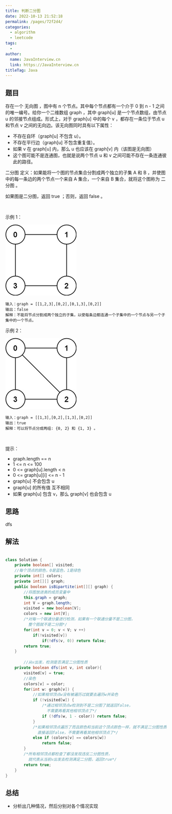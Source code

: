 ```yaml
---
title: 判断二分图
date: 2022-10-13 21:52:18
permalink: /pages/72f2d4/
categories:
  - algorithm
  - leetcode
tags:
  - 
author: 
  name: JavaInterview.cn
  link: https://JavaInterview.cn
titleTag: Java
---
```


## 题目

存在一个 无向图 ，图中有 n 个节点。其中每个节点都有一个介于 0 到 n - 1 之间的唯一编号。给你一个二维数组 graph ，其中 graph[u] 是一个节点数组，由节点 u 的邻接节点组成。形式上，对于 graph[u] 中的每个 v ，都存在一条位于节点 u 和节点 v 之间的无向边。该无向图同时具有以下属性：

- 不存在自环（graph[u] 不包含 u）。
- 不存在平行边（graph[u] 不包含重复值）。
- 如果 v 在 graph[u] 内，那么 u 也应该在 graph[v] 内（该图是无向图）
- 这个图可能不是连通图，也就是说两个节点 u 和 v 之间可能不存在一条连通彼此的路径。

二分图 定义：如果能将一个图的节点集合分割成两个独立的子集 A 和 B ，并使图中的每一条边的两个节点一个来自 A 集合，一个来自 B 集合，就将这个图称为 二分图 。

如果图是二分图，返回 true ；否则，返回 false 。

 

示例 1：

![](/media/pictures/leetcode/bi1.jpeg)

    输入：graph = [[1,2,3],[0,2],[0,1,3],[0,2]]
    输出：false
    解释：不能将节点分割成两个独立的子集，以使每条边都连通一个子集中的一个节点与另一个子集中的一个节点。
示例 2：

![](/media/pictures/leetcode/bi2.jpeg)

    输入：graph = [[1,3],[0,2],[1,3],[0,2]]
    输出：true
    解释：可以将节点分成两组: {0, 2} 和 {1, 3} 。
 

提示：

- graph.length == n
- 1 <= n <= 100
- 0 <= graph[u].length < n
- 0 <= graph[u][i] <= n - 1
- graph[u] 不会包含 u
- graph[u] 的所有值 互不相同
- 如果 graph[u] 包含 v，那么 graph[v] 也会包含 u


## 思路

dfs

## 解法
```java

class Solution {
    private boolean[] visited;
    //每个顶点的颜色，0是蓝色，1是绿色
    private int[] colors;
    private int[][] graph;
    public boolean isBipartite(int[][] graph) {
        //将图放进类的成员变量中
        this.graph = graph;
        int V = graph.length;
        visited = new boolean[V];
        colors = new int[V];
        /*对每一个联通分量进行检测，如果有一个联通分量不是二分图，
          整个图就不是二分图*/
        for(int v = 0; v < V; v ++)
            if(!visited[v])
                if(!dfs(v, 0)) return false;
        return true;
    }

        //从v出发，检测是否满足二分图性质
    private boolean dfs(int v, int color){
        visited[v] = true;
        //染色
        colors[v] = color;
        for(int w: graph[v]) {
            //如果相邻顶点w没有被遍历过就要去遍历w并染色
            if (!visited[w]) {
                /*通过相邻顶点w检测到不是二分图了就返回false，
                  不需要再看其他相邻顶点了*/
                if (!dfs(w, 1 - color)) return false;
            }
            /*如果相邻顶点遍历了而且颜色和当前这个顶点颜色一样，就不满足二分图性质
              直接返回false，不需要再看其他相邻顶点了*/
            else if (colors[v] == colors[w])
                return false;
        }
        /*所有相邻顶点都检查了都没发现违反二分图性质，
          就代表从当前v出发去检测满足二分图，返回true*/
        return true;
    }
}
```

## 总结

- 分析出几种情况，然后分别对各个情况实现 
